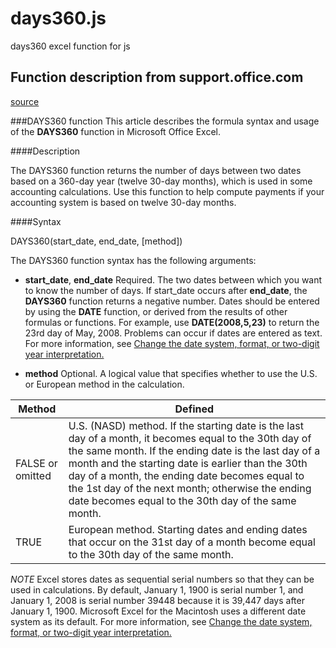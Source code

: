 # days360.js
days360 excel function for js

## Function description from support.office.com
[source](https://support.office.com/en-us/article/DAYS360-function-c80baf88-68b5-464e-ad63-2215912eca43?CTT=3&CorrelationId=d71015c7-2053-4bea-999e-be08d503fb3c&ui=en-US&rs=en-US&ad=US)

###DAYS360 function
This article describes the formula syntax and usage of the **DAYS360** function in Microsoft Office Excel.

####Description

The DAYS360 function returns the number of days between two dates based on a 360-day year (twelve 30-day months), which is used in some accounting calculations. Use this function to help compute payments if your accounting system is based on twelve 30-day months.

####Syntax

DAYS360(start_date, end_date, [method])

The DAYS360 function syntax has the following arguments:

* **start_date**, **end_date**    Required. The two dates between which you want to know the number of days. 
If start_date occurs after **end_date**, the **DAYS360** function returns a negative number. 
Dates should be entered by using the **DATE** function, or derived from the results of other formulas or functions. 
For example, use **DATE(2008,5,23)** to return the 23rd day of May, 2008. Problems can occur if dates are entered as text.
For more information, see [Change the date system, format, or two-digit year interpretation.](https://support.office.com/en-us/article/Change-the-date-system-format-or-twodigit-year-interpretation-aaa2159b-4ae8-4651-8bce-d4707bc9fb9f)

* **method**    Optional. A logical value that specifies whether to use the U.S. or European method in the calculation.

|Method            | Defined                                                                                                                                                                                                                                                                                                                                                                          |
|----------------- |----------------------------------------------------------------------------------------------------------------------------------------------------------------------------------------------------------------------------------------------------------------------------------------------------------------------------------------------------------------------------------|
|FALSE or omitted  | U.S. (NASD) method. If the starting date is the last day of a month, it becomes equal to the 30th day of the same month. If the ending date is the last day of a month and the starting date is earlier than the 30th day of a month, the ending date becomes equal to the 1st day of the next month; otherwise the ending date becomes equal to the 30th day of the same month. |
|TRUE              | European method. Starting dates and ending dates that occur on the 31st day of a month become equal to the 30th day of the same month.                                                                                                                                                                                                                                           |


*NOTE* Excel stores dates as sequential serial numbers so that they can be used in calculations. By default, January 1, 1900 is serial number 1, and January 1, 2008 is serial number 39448 because it is 39,447 days after January 1, 1900. Microsoft Excel for the Macintosh uses a different date system as its default.
For more information, see [Change the date system, format, or two-digit year interpretation.](https://support.office.com/en-us/article/Change-the-date-system-format-or-twodigit-year-interpretation-aaa2159b-4ae8-4651-8bce-d4707bc9fb9f)


